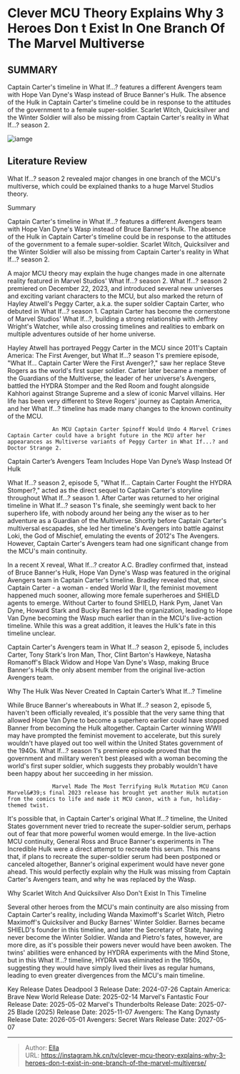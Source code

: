 # Clever MCU Theory Explains Why 3 Heroes Don t Exist In One Branch Of The Marvel Multiverse


## SUMMARY 



  Captain Carter&#39;s timeline in What If...? features a different Avengers team with Hope Van Dyne&#39;s Wasp instead of Bruce Banner&#39;s Hulk.   The absence of the Hulk in Captain Carter&#39;s timeline could be in response to the attitudes of the government to a female super-soldier.   Scarlet Witch, Quicksilver and the Winter Soldier will also be missing from Captain Carter&#39;s reality in What If...? season 2.  

![iamge](https://static1.srcdn.com/wordpress/wp-content/uploads/2024/01/captain-carter-in-what-if-seasons-1-and-2.jpg)

## Literature Review
What If...? season 2 revealed major changes in one branch of the MCU&#39;s multiverse, which could be explained thanks to a huge Marvel Studios theory.





Summary

  Captain Carter&#39;s timeline in What If...? features a different Avengers team with Hope Van Dyne&#39;s Wasp instead of Bruce Banner&#39;s Hulk.   The absence of the Hulk in Captain Carter&#39;s timeline could be in response to the attitudes of the government to a female super-soldier.   Scarlet Witch, Quicksilver and the Winter Soldier will also be missing from Captain Carter&#39;s reality in What If...? season 2.  







A major MCU theory may explain the huge changes made in one alternate reality featured in Marvel Studios&#39; What If...? season 2. What If...? season 2 premiered on December 22, 2023, and introduced several new universes and exciting variant characters to the MCU, but also marked the return of Hayley Atwell&#39;s Peggy Carter, a.k.a. the super soldier Captain Carter, who debuted in What If...? season 1. Captain Carter has become the cornerstone of Marvel Studios&#39; What If...?, building a strong relationship with Jeffrey Wright&#39;s Watcher, while also crossing timelines and realities to embark on multiple adventures outside of her home universe.

Hayley Atwell has portrayed Peggy Carter in the MCU since 2011&#39;s Captain America: The First Avenger, but What If...? season 1&#39;s premiere episode, &#34;What If... Captain Carter Were the First Avenger?,&#34; saw her replace Steve Rogers as the world&#39;s first super soldier. Carter later became a member of the Guardians of the Multiverse, the leader of her universe&#39;s Avengers, battled the HYDRA Stomper and the Red Room and fought alongside Kahhori against Strange Supreme and a slew of iconic Marvel villains. Her life has been very different to Steve Rogers&#39; journey as Captain America, and her What If...? timeline has made many changes to the known continuity of the MCU.




                  An MCU Captain Carter Spinoff Would Undo 4 Marvel Crimes   Captain Carter could have a bright future in the MCU after her appearances as Multiverse variants of Peggy Carter in What If...? and Doctor Strange 2.    


 Captain Carter’s Avengers Team Includes Hope Van Dyne’s Wasp Instead Of Hulk 
          

What If...? season 2, episode 5, &#34;What If... Captain Carter Fought the HYDRA Stomper?,&#34; acted as the direct sequel to Captain Carter&#39;s storyline throughout What If...? season 1. After Carter was returned to her original timeline in What If...? season 1&#39;s finale, she seemingly went back to her superhero life, with nobody around her being any the wiser as to her adventure as a Guardian of the Multiverse. Shortly before Captain Carter&#39;s multiversal escapades, she led her timeline&#39;s Avengers into battle against Loki, the God of Mischief, emulating the events of 2012&#39;s The Avengers. However, Captain Carter&#39;s Avengers team had one significant change from the MCU&#39;s main continuity.




In a recent X reveal, What If...? creator A.C. Bradley confirmed that, instead of Bruce Banner&#39;s Hulk, Hope Van Dyne&#39;s Wasp was featured in the original Avengers team in Captain Carter&#39;s timeline. Bradley revealed that, since Captain Carter - a woman - ended World War II, the feminist movement happened much sooner, allowing more female superheroes and SHIELD agents to emerge. Without Carter to found SHIELD, Hank Pym, Janet Van Dyne, Howard Stark and Bucky Barnes led the organization, leading to Hope Van Dyne becoming the Wasp much earlier than in the MCU&#39;s live-action timeline. While this was a great addition, it leaves the Hulk&#39;s fate in this timeline unclear.



Captain Carter&#39;s Avengers team in What If...? season 2, episode 5, includes Carter, Tony Stark&#39;s Iron Man, Thor, Clint Barton&#39;s Hawkeye, Natasha Romanoff&#39;s Black Widow and Hope Van Dyne&#39;s Wasp, making Bruce Banner&#39;s Hulk the only absent member from the original live-action Avengers team.






 Why The Hulk Was Never Created In Captain Carter’s What If…? Timeline 
          




While Bruce Banner&#39;s whereabouts in What If...? season 2, episode 5, haven&#39;t been officially revealed, it&#39;s possible that the very same thing that allowed Hope Van Dyne to become a superhero earlier could have stopped Banner from becoming the Hulk altogether. Captain Carter winning WWII may have prompted the feminist movement to accelerate, but this surely wouldn&#39;t have played out too well within the United States government of the 1940s. What If...? season 1&#39;s premiere episode proved that the government and military weren&#39;t best pleased with a woman becoming the world&#39;s first super soldier, which suggests they probably wouldn&#39;t have been happy about her succeeding in her mission.

                  Marvel Made The Most Terrifying Hulk Mutation MCU Canon   Marvel&#39;s final 2023 release has brought yet another Hulk mutation from the comics to life and made it MCU canon, with a fun, holiday-themed twist.    

It&#39;s possible that, in Captain Carter&#39;s original What If...? timeline, the United States government never tried to recreate the super-soldier serum, perhaps out of fear that more powerful women would emerge. In the live-action MCU continuity, General Ross and Bruce Banner&#39;s experiments in The Incredible Hulk were a direct attempt to recreate this serum. This means that, if plans to recreate the super-soldier serum had been postponed or canceled altogether, Banner&#39;s original experiment would have never gone ahead. This would perfectly explain why the Hulk was missing from Captain Carter&#39;s Avengers team, and why he was replaced by the Wasp.






 Why Scarlet Witch And Quicksilver Also Don&#39;t Exist In This Timeline 
         

Several other heroes from the MCU&#39;s main continuity are also missing from Captain Carter&#39;s reality, including Wanda Maximoff&#39;s Scarlet Witch, Pietro Maximoff&#39;s Quicksilver and Bucky Barnes&#39; Winter Soldier. Barnes became SHIELD&#39;s founder in this timeline, and later the Secretary of State, having never become the Winter Soldier. Wanda and Pietro&#39;s fates, however, are more dire, as it&#39;s possible their powers never would have been awoken. The twins&#39; abilities were enhanced by HYDRA experiments with the Mind Stone, but in this What If...? timeline, HYDRA was eliminated in the 1950s, suggesting they would have simply lived their lives as regular humans, leading to even greater divergences from the MCU&#39;s main timeline.




  Key Release Dates              Deadpool 3 Release Date: 2024-07-26                    Captain America: Brave New World Release Date: 2025-02-14                   Marvel&#39;s Fantastic Four Release Date: 2025-05-02                   Marvel&#39;s Thunderbolts Release Date: 2025-07-25                   Blade (2025) Release Date: 2025-11-07                   Avengers: The Kang Dynasty  Release Date: 2026-05-01                    Avengers: Secret Wars Release Date: 2027-05-07      

---

> Author: [Ella](https://instagram.hk.cn/)  
> URL: https://instagram.hk.cn/tv/clever-mcu-theory-explains-why-3-heroes-don-t-exist-in-one-branch-of-the-marvel-multiverse/  

